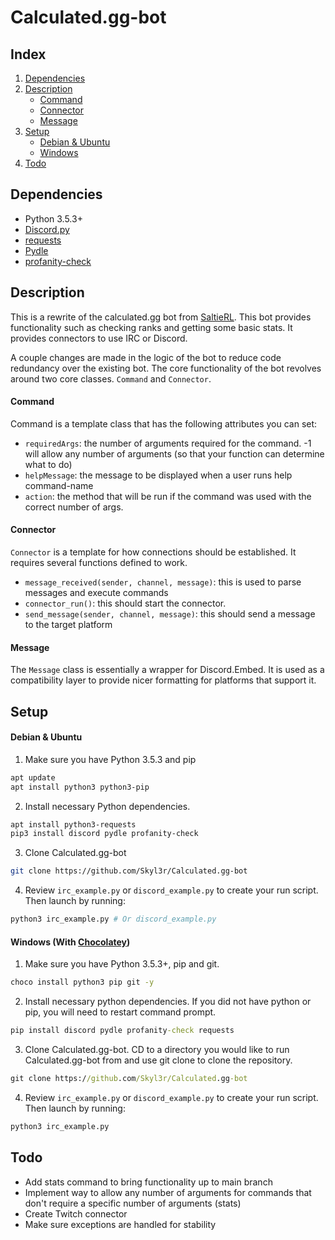 # Calculated.gg-bot

## Index
1. [Dependencies](#dependencies)
2. [Description](#description)
    - [Command](#command)
    - [Connector](#connector)
    - [Message](#message)
3. [Setup](#setup)
    - [Debian & Ubuntu](#debian--ubuntu)
    - [Windows](#windows-with-chocolatey)
4. [Todo](#todo)

## Dependencies
- Python 3.5.3+
- [Discord.py](https://github.com/Rapptz/discord.py)
- [requests](https://github.com/kennethreitz/requests)
- [Pydle](https://github.com/Shizmob/pydle)
- [profanity-check](https://github.com/vzhou842/profanity-check)

## Description

This is a rewrite of the calculated.gg bot from [SaltieRL](https://github.com/SaltieRL/discord-bot). This bot provides functionality such as checking ranks and getting some basic stats. It provides connectors to use IRC or Discord.

A couple changes are made in the logic of the bot to reduce code redundancy over the existing bot. The core functionality of the bot revolves around two core classes. `Command` and `Connector`.

#### Command

Command is a template class that has the following attributes you can set:
- `requiredArgs`: the number of arguments required for the command. -1 will allow any number of arguments (so that your function can determine what to do)
- `helpMessage`: the message to be displayed when a user runs <prefix>help command-name
- `action`: the method that will be run if the command was used with the correct number of args.
  
#### Connector

`Connector` is a template for how connections should be established. It requires several functions defined to work.
- `message_received(sender, channel, message)`: this is used to parse messages and execute commands
- `connector_run()`: this should start the connector.
- `send_message(sender, channel, message)`: this should send a message to the target platform


#### Message

The `Message` class is essentially a wrapper for Discord.Embed. It is used as a compatibility layer to provide nicer formatting for platforms that support it.


## Setup

#### Debian & Ubuntu

1. Make sure you have Python 3.5.3 and pip
```bash
apt update
apt install python3 python3-pip
```
2. Install necessary Python dependencies.
```bash
apt install python3-requests
pip3 install discord pydle profanity-check
```
3. Clone Calculated.gg-bot
```bash
git clone https://github.com/Skyl3r/Calculated.gg-bot
```
4. Review `irc_example.py` or `discord_example.py` to create your run script. Then launch by running:
```bash
python3 irc_example.py # Or discord_example.py
```

#### Windows (With [Chocolatey](https://chocolatey.org/install))

1. Make sure you have Python 3.5.3+, pip and git.
```cmd
choco install python3 pip git -y
```

2. Install necessary python dependencies. If you did not have python or pip, you will need to restart command prompt.
```cmd
pip install discord pydle profanity-check requests
```

3. Clone Calculated.gg-bot. CD to a directory you would like to run Calculated.gg-bot from and use git clone to clone the repository.
```cmd
git clone https://github.com/Skyl3r/Calculated.gg-bot
```

4. Review `irc_example.py` or `discord_example.py` to create your run script. Then launch by running:
```cmd
python3 irc_example.py
```


## Todo

- Add stats command to bring functionality up to main branch
- Implement way to allow any number of arguments for commands that don't require a specific number of arguments (stats)
- Create Twitch connector
- Make sure exceptions are handled for stability
